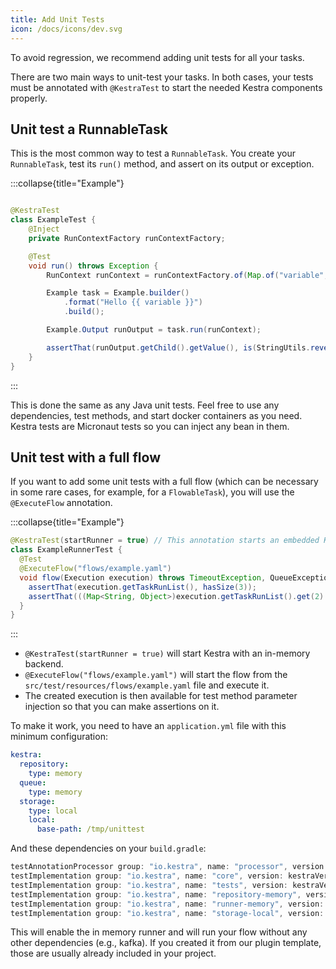 ```yaml
---
title: Add Unit Tests
icon: /docs/icons/dev.svg
---
```


To avoid regression, we recommend adding unit tests for all your tasks.

There are two main ways to unit-test your tasks. In both cases, your tests must be annotated with `@KestraTest` to start the needed Kestra components properly.

## Unit test a RunnableTask

This is the most common way to test a `RunnableTask`. You create your `RunnableTask`, test its `run()` method, and assert on its output or exception.

:::collapse{title="Example"}

```java

@KestraTest
class ExampleTest {
    @Inject
    private RunContextFactory runContextFactory;

    @Test
    void run() throws Exception {
        RunContext runContext = runContextFactory.of(Map.of("variable", "John Doe"));

        Example task = Example.builder()
            .format("Hello {{ variable }}")
            .build();

        Example.Output runOutput = task.run(runContext);

        assertThat(runOutput.getChild().getValue(), is(StringUtils.reverse("Hello John Doe")));
    }
}
```
:::

This is done the same as any Java unit tests. Feel free to use any dependencies, test methods, and start docker containers as you need.
Kestra tests are Micronaut tests so you can inject any bean in them.


## Unit test with a full flow

If you want to add some unit tests with a full flow (which can be necessary in some rare cases, for example, for a `FlowableTask`), you will use the `@ExecuteFlow` annotation.

:::collapse{title="Example"}
```java
@KestraTest(startRunner = true) // This annotation starts an embedded Kestra for tests
class ExampleRunnerTest {
  @Test
  @ExecuteFlow("flows/example.yaml")
  void flow(Execution execution) throws TimeoutException, QueueException {
    assertThat(execution.getTaskRunList(), hasSize(3));
    assertThat(((Map<String, Object>)execution.getTaskRunList().get(2).getOutputs().get("child")).get("value"), is("task-id"));
  }
}
```
:::

- `@KestraTest(startRunner = true)` will start Kestra with an in-memory backend.
- `@ExecuteFlow("flows/example.yaml")` will start the flow from the `src/test/resources/flows/example.yaml` file and execute it.
- The created execution is then available for test method parameter injection so that you can make assertions on it.

To make it work, you need to have an `application.yml` file with this minimum configuration:

```yaml
kestra:
  repository:
    type: memory
  queue:
    type: memory
  storage:
    type: local
    local:
      base-path: /tmp/unittest
```

And these dependencies on your `build.gradle`:
```groovy
testAnnotationProcessor group: "io.kestra", name: "processor", version: kestraVersion
testImplementation group: "io.kestra", name: "core", version: kestraVersion
testImplementation group: "io.kestra", name: "tests", version: kestraVersion
testImplementation group: "io.kestra", name: "repository-memory", version: kestraVersion
testImplementation group: "io.kestra", name: "runner-memory", version: kestraVersion
testImplementation group: "io.kestra", name: "storage-local", version: kestraVersion
```

This will enable the in memory runner and will run your flow without any other dependencies (e.g., kafka).
If you created it from our plugin template, those are usually already included in your project.